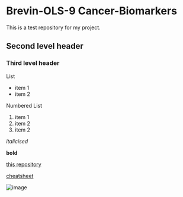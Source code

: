 # Brevin-OLS-9 Cancer-Biomarkers

This is a test repository for my project.

## Second level header

### Third level header

List

* item 1
* item 2

Numbered List

1. item 1
1. item 2
1. item 2

*italicised*

**bold**

[this repository](https://github.com/Brevin85/Brevin-OLS-9-Cancer-Biomarkers-/edit/main/README.md)

[cheatsheet](https://github.com/im-luka/markdown-cheatsheet)

![image](https://upload.wikimedia.org/wikipedia/commons/0/05/Cow-bw.JPG)
